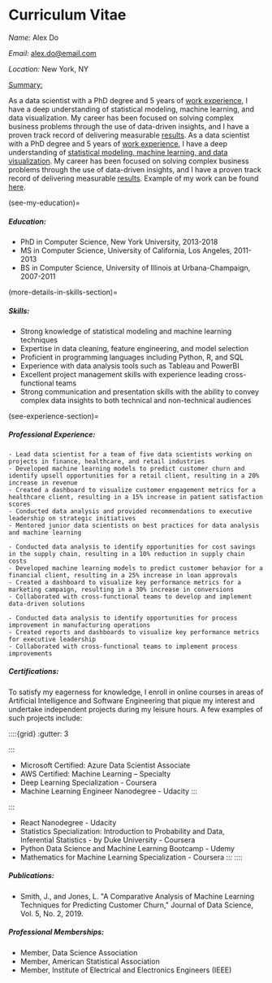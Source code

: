 # Curriculum Vitae

*Name:* Alex Do

*Email:* alex.do@email.com

*Location:* New York, NY

<u>Summary:</u>
    
As a data scientist with a PhD degree and 5 years of [work experience](see-my-education), I have a deep understanding of statistical modeling, machine learning, and data visualization. My career has been focused on solving complex business problems through the use of data-driven insights, and I have a proven track record of delivering measurable [results](see-experience-section). As a data scientist with a PhD degree and 5 years of [work experience](see-my-education), I have a deep understanding of [statistical modeling, machine learning, and data visualization](more-details-in-skills-section). My career has been focused on solving complex business problems through the use of data-driven insights, and I have a proven track record of delivering measurable [results](see-experience-section). Example of my work can be found [here](analysis_example.ipynb).

(see-my-education)=
##### Education: 
    
- PhD in Computer Science, New York University, 2013-2018
- MS in Computer Science, University of California, Los Angeles, 2011-2013
- BS in Computer Science, University of Illinois at Urbana-Champaign, 2007-2011

(more-details-in-skills-section)=
##### Skills:
    
- Strong knowledge of statistical modeling and machine learning techniques
- Expertise in data cleaning, feature engineering, and model selection
- Proficient in programming languages including Python, R, and SQL
- Experience with data analysis tools such as Tableau and PowerBI
- Excellent project management skills with experience leading cross-functional teams
- Strong communication and presentation skills with the ability to convey complex data insights to both technical and non-technical audiences

(see-experience-section)=
##### Professional Experience:

```{dropdown} **Data Scientist, ABC Corporation, New York, NY, 2018-present**
- Lead data scientist for a team of five data scientists working on projects in finance, healthcare, and retail industries
- Developed machine learning models to predict customer churn and identify upsell opportunities for a retail client, resulting in a 20% increase in revenue
- Created a dashboard to visualize customer engagement metrics for a healthcare client, resulting in a 15% increase in patient satisfaction scores
- Conducted data analysis and provided recommendations to executive leadership on strategic initiatives
- Mentored junior data scientists on best practices for data analysis and machine learning
```

```{dropdown} **Data Scientist, XYZ Corporation, Los Angeles, CA, 2016-2018**
- Conducted data analysis to identify opportunities for cost savings in the supply chain, resulting in a 10% reduction in supply chain costs
- Developed machine learning models to predict customer behavior for a financial client, resulting in a 25% increase in loan approvals
- Created a dashboard to visualize key performance metrics for a marketing campaign, resulting in a 30% increase in conversions
- Collaborated with cross-functional teams to develop and implement data-driven solutions
```

```{dropdown} **Data Analyst, DEF Corporation, Urbana-Champaign, IL, 2011-2016**
- Conducted data analysis to identify opportunities for process improvement in manufacturing operations
- Created reports and dashboards to visualize key performance metrics for executive leadership
- Collaborated with cross-functional teams to implement process improvements
```

##### Certifications:
    
To satisfy my eagerness for knowledge, I enroll in online courses in areas of Artificial Intelligence and Software Engineering that pique my interest and undertake independent projects during my leisure hours. A few examples of such projects include:

::::{grid}
:gutter: 3

:::
- Microsoft Certified: Azure Data Scientist Associate
- AWS Certified: Machine Learning – Specialty
- Deep Learning Specialization - Coursera
- Machine Learning Engineer Nanodegree - Udacity
:::

:::
- React Nanodegree - Udacity 
- Statistics Specialization: Introduction to Probability and Data,  
  Inferential Statistics - by Duke University - Coursera
- Python Data Science and Machine Learning Bootcamp - Udemy
- Mathematics for Machine Learning Specialization - Coursera 
:::
::::

##### Publications:
- Smith, J., and Jones, L. "A Comparative Analysis of Machine Learning Techniques for Predicting Customer Churn," Journal of Data Science, Vol. 5, No. 2, 2019.

##### Professional Memberships:
- Member, Data Science Association
- Member, American Statistical Association
- Member, Institute of Electrical and Electronics Engineers (IEEE)